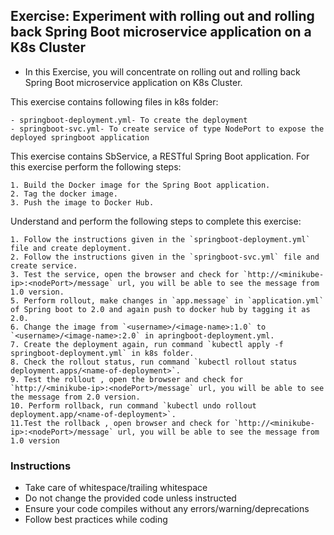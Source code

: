 ## Exercise: Experiment with rolling out and rolling back Spring Boot microservice application on a K8s Cluster

  

* In this Exercise, you will concentrate on rolling out and rolling back Spring Boot microservice application on K8s Cluster.

  
This exercise contains following files in k8s folder:

	- springboot-deployment.yml- To create the deployment
	- springboot-svc.yml- To create service of type NodePort to expose the deployed springboot application

  
This exercise contains SbService, a RESTful Spring Boot application. For this exercise perform the following steps:

	1. Build the Docker image for the Spring Boot application.
	2. Tag the docker image.
	3. Push the image to Docker Hub.


Understand and perform the following steps to complete this exercise:

	1. Follow the instructions given in the `springboot-deployment.yml` file and create deployment.
	2. Follow the instructions given in the `springboot-svc.yml` file and create service.
	3. Test the service, open the browser and check for `http://<minikube-ip>:<nodePort>/message` url, you will be able to see the message from 1.0 version.
	5. Perform rollout, make changes in `app.message` in `application.yml` of Spring boot to 2.0 and again push to docker hub by tagging it as 2.0.
	6. Change the image from `<username>/<image-name>:1.0` to `<username>/<image-name>:2.0` in apringboot-deployment.yml.
	7. Create the deployment again, run command `kubectl apply -f springboot-deployment.yml` in k8s folder.
	8. Check the rollout status, run command `kubectl rollout status deployment.apps/<name-of-deployment>`.
	9. Test the rollout , open the browser and check for `http://<minikube-ip>:<nodePort>/message` url, you will be able to see the message from 2.0 version.
	10. Perform rollback, run command `kubectl undo rollout deployment.app/<name-of-deployment>`.
	11.Test the rollback , open browser and check for `http://<minikube-ip>:<nodePort>/message` url, you will be able to see the message from 1.0 version

### Instructions

- Take care of whitespace/trailing whitespace
- Do not change the provided code unless instructed
- Ensure your code compiles without any errors/warning/deprecations
- Follow best practices while coding